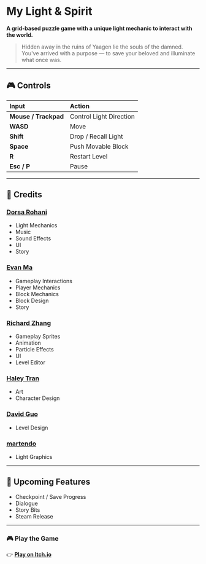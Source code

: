 # My Light & Spirit

**A grid-based puzzle game with a unique light mechanic to interact with the world.**

> Hidden away in the ruins of Yaagen lie the souls of the damned.  
> You've arrived with a purpose — to save your beloved and illuminate what once was.

---

## 🎮 Controls

| Input | Action |
|:------|:--------|
| **Mouse / Trackpad** | Control Light Direction |
| **WASD** | Move |
| **Shift** | Drop / Recall Light |
| **Space** | Push Movable Block |
| **R** | Restart Level |
| **Esc / P** | Pause |

---

## 🧠 Credits

### [**Dorsa Rohani**](https://dorsarohani.com/)
- Light Mechanics  
- Music  
- Sound Effects  
- UI  
- Story  

### [**Evan Ma**](https://itch.io/profile/revan-879)
- Gameplay Interactions  
- Player Mechanics  
- Block Mechanics  
- Block Design  
- Story  

### [**Richard Zhang**](https://richardzhang.net/)
- Gameplay Sprites  
- Animation  
- Particle Effects  
- UI  
- Level Editor  

### [**Haley Tran**](https://www.instagram.com/venix.mp4/)
- Art  
- Character Design  

### [**David Guo**](https://github.com/SoulEmp)
- Level Design  

### [**martendo**](https://github.com/martendo)
- Light Graphics  

---

## 🚧 Upcoming Features

- Checkpoint / Save Progress  
- Dialogue  
- Story Bits  
- Steam Release  

---

### 🎮 Play the Game  
👉 [**Play on Itch.io**](https://groober.itch.io/my-light-spirit)
